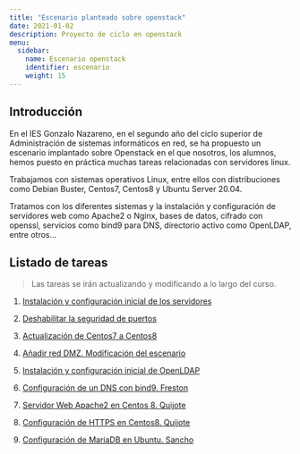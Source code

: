 ```yaml
---
title: "Escenario planteado sobre openstack"
date: 2021-01-02
description: Proyecto de ciclo en openstack
menu:
  sidebar:
    name: Escenario openstack
    identifier: escenario
    weight: 15
---
```


## Introducción

En el IES Gonzalo Nazareno, en el segundo año del ciclo superior de Administración de sistemas informáticos en red, se ha propuesto un escenario implantado sobre Openstack en el que nosotros, los alumnos, hemos puesto en práctica muchas tareas relacionadas con servidores linux. 

Trabajamos con sistemas operativos Linux, entre ellos con distribuciones como Debian Buster, Centos7, Centos8 y Ubuntu Server 20.04. 

Tratamos con los diferentes sistemas y la instalación y configuración de servidores web como Apache2 o Nginx, bases de datos, cifrado con openssl, servicios como bind9 para DNS, directorio activo como OpenLDAP, entre otros...

## Listado de tareas

> Las tareas se irán actualizando y modificando a lo largo del curso.

1.  [Instalación y configuración inicial de los servidores](https://www.celiagm.es/posts/sistemas/openstack/inicial/)

2.  [Deshabilitar la seguridad de puertos](https://www.celiagm.es/posts/sistemas/openstack/client/)  
 
3. [Actualización de Centos7 a Centos8](https://www.celiagm.es/posts/sistemas/centos8/)

4. [Añadir red DMZ. Modificación del escenario](https://www.celiagm.es/posts/seguridad/red_dmz/)

5.  [Instalación y configuración inicial de OpenLDAP](https://www.celiagm.es/posts/servicios/ldap/instalacionldap/)

6. [Configuración de un DNS con bind9. Freston](https://www.celiagm.es/posts/servicios/bind9/)

7. [Servidor Web Apache2 en Centos 8. Quijote](https://www.celiagm.es/posts/servicios/apache/apache_centos/)

8. [Configuración de HTTPS en Centos8. Quijote](https://www.celiagm.es/posts/seguridad/https_centos/) 

9. [Configuración de MariaDB en Ubuntu. Sancho](https://www.celiagm.es/posts/sgbd/mysql/install_mysql_centos8/)

